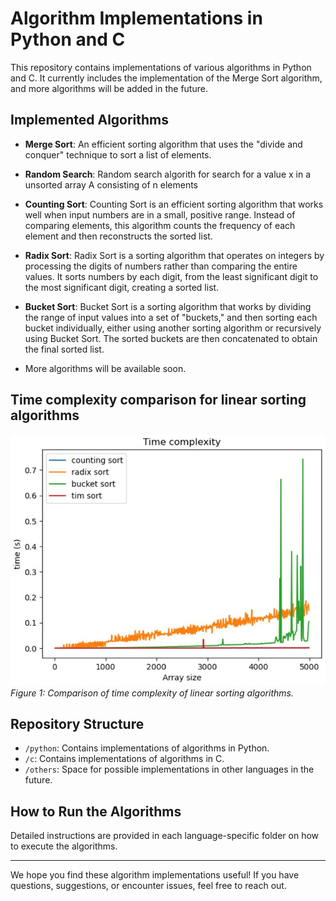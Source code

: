 # Algorithm Implementations in Python and C

This repository contains implementations of various algorithms in Python and C. It currently includes the implementation of the Merge Sort algorithm, and more algorithms will be added in the future.

## Implemented Algorithms

- **Merge Sort**: An efficient sorting algorithm that uses the "divide and conquer" technique to sort a list of elements.
- **Random Search**: Random search algorith for search for a value x in a unsorted array A consisting of n elements
- **Counting Sort**: Counting Sort is an efficient sorting algorithm that works well when input numbers are in a small, positive range. Instead of comparing elements, this algorithm counts the frequency of each element and then reconstructs the sorted list.
- **Radix Sort**: Radix Sort is a sorting algorithm that operates on integers by processing the digits of numbers rather than comparing the entire values. It sorts numbers by each digit, from the least significant digit to the most significant digit, creating a sorted list.
- **Bucket Sort**: Bucket Sort is a sorting algorithm that works by dividing the range of input values into a set of "buckets," and then sorting each bucket individually, either using another sorting algorithm or recursively using Bucket Sort. The sorted buckets are then concatenated to obtain the final sorted list.

- More algorithms will be available soon.


## Time complexity comparison for linear sorting algorithms
![Time Complexity Comparison](https://github.com/Navihdz/Algorithms/blob/master/Linear_sorting_algorithms/time_complexity_linear_sorting_algorithms.JPG)
*Figure 1: Comparison of time complexity of linear sorting algorithms.*


  

## Repository Structure

- `/python`: Contains implementations of algorithms in Python.
- `/c`: Contains implementations of algorithms in C.
- `/others`: Space for possible implementations in other languages in the future.

## How to Run the Algorithms

Detailed instructions are provided in each language-specific folder on how to execute the algorithms.

---

We hope you find these algorithm implementations useful! If you have questions, suggestions, or encounter issues, feel free to reach out.


